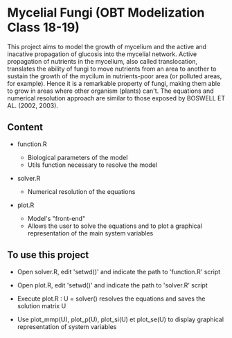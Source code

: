 # Mycelial Fungi (OBT Modelization Class 18-19)

This project aims to model the growth of mycelium and the active and inacative propagation of glucosis into the mycelial network. 
Active propagation of nutrients in the mycelium, also called translocation, translates the ability of fungi to move nutrients from an area to another to sustain the growth of the mycilum in nutrients-poor area (or polluted areas, for example). 
Hence it is a remarkable property of fungi, making them able to grow in areas where other organism (plants) can't.
The equations and numerical resolution approach are similar to those exposed by BOSWELL ET AL. (2002, 2003). 


## Content 

- function.R 
  - Biological parameters of the model 
  - Utils function necessary to resolve the model

- solver.R
  - Numerical resolution of the equations

- plot.R 
  - Model's "front-end"
  - Allows the user to solve the equations and to plot a graphical representation of the main system variables
  
## To use this project 

- Open solver.R, edit 'setwd()' and indicate the path to 'function.R' script
- Open plot.R, edit 'setwd()' and indicate the path to 'solver.R' script

- Execute plot.R : U = solver() resolves the equations and saves the solution matrix U

- Use plot_mmp(U), plot_p(U), plot_si(U) et plot_se(U) to display graphical representation of system variables
